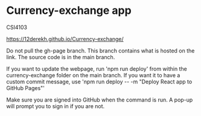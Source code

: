 # Currency-exchange app
CSI4103

https://12derekh.github.io/Currency-exchange/

Do not pull the gh-page branch. This branch contains what is hosted on the link. The source code is in the main branch.

If you want to update the webpage, run 'npm run deploy' from within the currency-exchange folder on the main branch. If you want it to have a custom commit message, use 'npm run deploy -- -m "Deploy React app to GitHub Pages"'
 
Make sure you are signed into GitHub when the command is run. A pop-up will prompt you to sign in if you are not.
